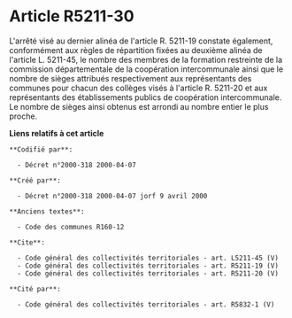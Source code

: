 # Article R5211-30

L'arrêté visé au dernier alinéa de l'article R. 5211-19 constate également, conformément aux règles de répartition fixées au
deuxième alinéa de l'article L. 5211-45, le nombre des membres de la formation restreinte de la commission départementale de
la coopération intercommunale ainsi que le nombre de sièges attribués respectivement aux représentants des communes pour
chacun des collèges visés à l'article R. 5211-20 et aux représentants des établissements publics de coopération
intercommunale. Le nombre de sièges ainsi obtenus est arrondi au nombre entier le plus proche.

**Liens relatifs à cet article**

	**Codifié par**:

	  - Décret n°2000-318 2000-04-07

	**Créé par**:

	  - Décret n°2000-318 2000-04-07 jorf 9 avril 2000

	**Anciens textes**:

	  - Code des communes R160-12

	**Cite**:

	  - Code général des collectivités territoriales - art. L5211-45 (V)
	  - Code général des collectivités territoriales - art. R5211-19 (V)
	  - Code général des collectivités territoriales - art. R5211-20 (V)

	**Cité par**:

	  - Code général des collectivités territoriales - art. R5832-1 (V)
